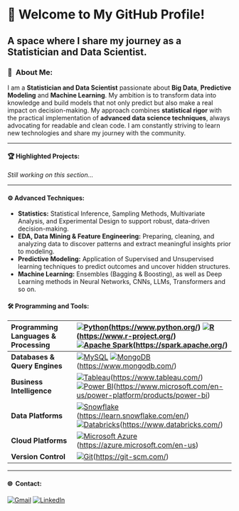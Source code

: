 # 🚀  **Welcome to My GitHub Profile!**
## A space where I share my journey as a Statistician and Data Scientist.

### 👤  About Me:
I am a **Statistician and Data Scientist** passionate about **Big Data**, **Predictive Modeling** and **Machine Learning**. My ambition is to transform data into knowledge and build models that not only predict but also make a real impact on decision-making. My approach combines **statistical rigor** with the practical implementation of **advanced data science techniques**, always advocating for readable and clean code. I am constantly striving to learn new technologies and share my journey with the community.

---

#### 🏆  Highlighted Projects:
_Still working on this section..._

---

#### ⚙️  Advanced Techniques:
- **Statistics:** Statistical Inference, Sampling Methods, Multivariate Analysis, and Experimental Design to support robust, data-driven decision-making.
- **EDA, Data Mining & Feature Engineering:** Preparing, cleaning, and analyzing data to discover patterns and extract meaningful insights prior to modeling.
- **Predictive Modeling:** Application of Supervised and Unsupervised learning techniques to predict outcomes and uncover hidden structures.
- **Machine Learning:** Ensembles (Bagging & Boosting), as well as Deep Learning methods in Neural Networks, CNNs, LLMs, Transformers and so on.

#### 🛠️  Programming and Tools:
| <div align="left"><strong> Programming Languages & Processing | <div align="left"><strong> [![Python](https://img.shields.io/badge/Python-3776AB?logo=python&logoColor=fff)](#)(https://www.python.org/) [![R](https://img.shields.io/badge/R-%23276DC3.svg?logo=r&logoColor=white)](#)(https://www.r-project.org/) [![Apache Spark](https://img.shields.io/badge/Apache%20Spark-E25A1C?logo=apachespark&logoColor=fff)](#)(https://spark.apache.org/) </strong></div> |
|---|---|
| **Databases & Query Engines** | [![MySQL](https://img.shields.io/badge/MySQL-4479A1?logo=mysql&logoColor=fff)](https://www.mysql.com/) [![MongoDB](https://img.shields.io/badge/MongoDB-%234ea94b.svg?logo=mongodb&logoColor=white)](#)(https://www.mongodb.com/) |
| **Business Intelligence** | [![Tableau](https://custom-icon-badges.demolab.com/badge/Tableau-0176D3?logo=tableau&logoColor=fff)](#)(https://www.tableau.com/) [![Power BI](https://custom-icon-badges.demolab.com/badge/Power%20BI-F1C912?logo=power-bi&logoColor=fff)](#)(https://www.microsoft.com/en-us/power-platform/products/power-bi) |
| **Data Platforms** | [![Snowflake](https://img.shields.io/badge/Snowflake-29B5E8?logo=snowflake&logoColor=fff)](#)(https://learn.snowflake.com/en/) [![Databricks](https://img.shields.io/badge/Databricks-FF3621?logo=databricks&logoColor=fff)](#)(https://www.databricks.com/) |
| **Cloud Platforms** | [![Microsoft Azure](https://custom-icon-badges.demolab.com/badge/Microsoft%20Azure-0089D6?logo=msazure&logoColor=white)](#)(https://azure.microsoft.com/en-us) |
| **Version Control** | [![Git](https://img.shields.io/badge/Git-F05032?logo=git&logoColor=fff)](#)(https://git-scm.com/) |

---

#### 🌐  Contact:
[![Gmail](https://img.shields.io/badge/Gmail-D14836?logo=gmail&logoColor=white)](mailto:alfonso.ggnz@gmail.com)
[![LinkedIn](https://custom-icon-badges.demolab.com/badge/LinkedIn-0A66C2?logo=linkedin-white&logoColor=fff)](https://www.linkedin.com/in/alfonsoguisado)

